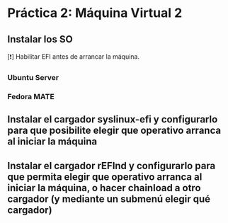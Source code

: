 # Práctica 2: Máquina Virtual 2

## Instalar los SO

[:exclamation:] Habilitar EFI antes de arrancar la máquina.

### Ubuntu Server



### Fedora MATE



## Instalar el cargador syslinux-efi y configurarlo para que posibilite elegir que operativo arranca al iniciar la máquina



## Instalar el cargador rEFInd y configurarlo para que permita elegir que operativo arranca al iniciar la máquina, o hacer chainload a otro cargador (y mediante un submenú elegir qué cargador)


